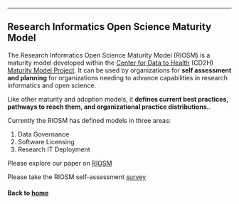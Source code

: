 ---
## Research Informatics Open Science Maturity Model 

The Research Informatics Open Science Maturity Model (RIOSM) is a maturity model developed within the [Center for Data to Health](https://github.com/data2health) (CD2H) [Maturity Model Project](https://github.com/data2health/maturity-model). It can be used by organizations for  **self assessment and planning** for organizations needing to advance capabilities in research informatics and open science. 

Like other maturity and adoption models, it **defines current best practices, pathways to reach them, and organizational practice distributions.**. 
  
Currently the RIOSM has defined models in three areas: 

1. Data Governance
2. Software Licensing 
3. Research IT Deployment

Please explore our paper on [RIOSM](http://bit.ly/RIOSM_pdf) 

Please take the RIOSM self-assessment [survey](http://bit.ly/riosmCD2H)


#### Back to [home](https://data2health.github.io/maturity-model/)

